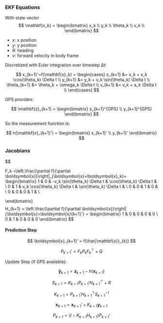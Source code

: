 ### EKF Equations
With state vector
$$
\mathbf{x_k} = 
\begin{bmatrix}
x_k \\
y_k \\
\theta_k \\
v_k \\
\end{bmatrix}
$$

* $x$: x position
* $y$: y position
* $\theta$: heading
* $v$: forward velocity in body frame



Discretized with Euler integration over timestep $\Delta t$:

$$
x_{k+1}'=f(\mathbf{x}_k) =
\begin{cases}
x_{k+1} &= x_k + v_k \cos(\theta_k) \Delta t \\
y_{k+1} &= y_k + v_k \sin(\theta_k) \Delta t \\
\theta_{k+1} &= \theta_k + \omega_k \Delta t \\
v_{k+1} &= v_k + a_k \Delta t \\
\end{cases}
$$





GPS provides:

$$
\mathbf{z}_{k+1} =
\begin{bmatrix}
x_{k+1}^{GPS} \\
y_{k+1}^{GPS}
\end{bmatrix}
$$



So the measurement function is:

$$
h(\mathbf{x}_{k+1}') =
\begin{bmatrix}
x_{k+1}' \\
y_{k+1}'
\end{bmatrix}
$$


### Jacobians
$$

F_k =\left.\frac{\partial f}{\partial \boldsymbol{x}}\right|_{\boldsymbol{x}=\boldsymbol{x}_k}= 
\begin{bmatrix}
1 & 0 & -v_k \sin(\theta_k) \Delta t & \cos(\theta_k) \Delta t & \\
0 & 1 &  v_k \cos(\theta_k) \Delta t & \sin(\theta_k) \Delta t & \\
0 & 0 & 1 & 0 & \\
0 & 0 & 0 & 1 & \\

\end{bmatrix}
$$
$$
H_{k+1} = \left.\frac{\partial f}{\partial \boldsymbol{x}}\right|_{\boldsymbol{x}=\boldsymbol{x}_{k+1}'} =
\begin{bmatrix}
1 & 0 & 0 & 0 & 0 \\
0 & 1 & 0 & 0 & 0
\end{bmatrix}
$$



#### Prediction Step

$$
\boldsymbol{x}_{k+1}' = f(\hat{\mathbf{x}}_{k})
$$

$$
P_{k+1}' = F_k P_k F_k^\top + Q
$$

Update Step (if GPS available):

$$
\mathbf{\hat{y}}_{k+1} = \mathbf{z}_{k+1} - h(\mathbf{x}_{k+1})
$$

$$
S_{k+1} = K_{k+1} P_{k+1}' H_{k+1}^\top + R
$$

$$
K_{k+1} = P_{k+1}' H_{k+1}^\top S_{k+1}^{-1}
$$

$$
\mathbf{x}_{k+1} = \mathbf{x}_{k+1}' + K_{k+1} \mathbf{y}_{k+1}
$$

$$
P_{k+1} = (I - K_{k+1} H_{k+1}) P_{k+1}'
$$

